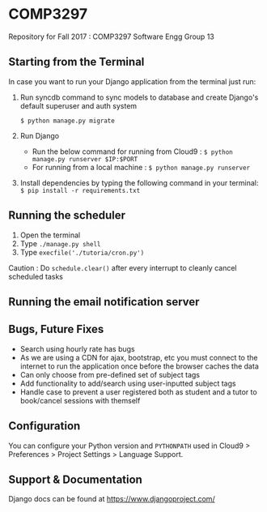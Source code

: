 # COMP3297
Repository for Fall 2017 : COMP3297 Software Engg
Group 13

## Starting from the Terminal
In case you want to run your Django application from the terminal just run:

1) Run syncdb command to sync models to database and create Django's default superuser and auth system

    `$ python manage.py migrate`
    
2) Run Django
    - Run the below command for running from Cloud9 :
    `$ python manage.py runserver $IP:$PORT`
    - For running from a local machine : 
    `$ python manage.py runserver`
3) Install dependencies by typing the following command in your terminal:
    `$ pip install -r requirements.txt`
    
## Running the scheduler 

1) Open the terminal
2) Type `./manage.py shell`
3) Type `execfile('./tutoria/cron.py')`

Caution : Do `schedule.clear()` after every interrupt to cleanly cancel scheduled tasks

## Running the email notification server 


## Bugs, Future Fixes 

- Search using hourly rate has bugs
- As we are using a CDN for ajax, bootstrap, etc you must connect to the internet to run the application once before the browser caches the data
- Can only choose from pre-defined set of subject tags
- Add functionality to add/search using user-inputted subject tags
- Handle case to prevent a user registered both as student and a tutor to book/cancel sessions with themself

## Configuration

You can configure your Python version and `PYTHONPATH` used in
Cloud9 > Preferences > Project Settings > Language Support.

## Support & Documentation

Django docs can be found at https://www.djangoproject.com/
